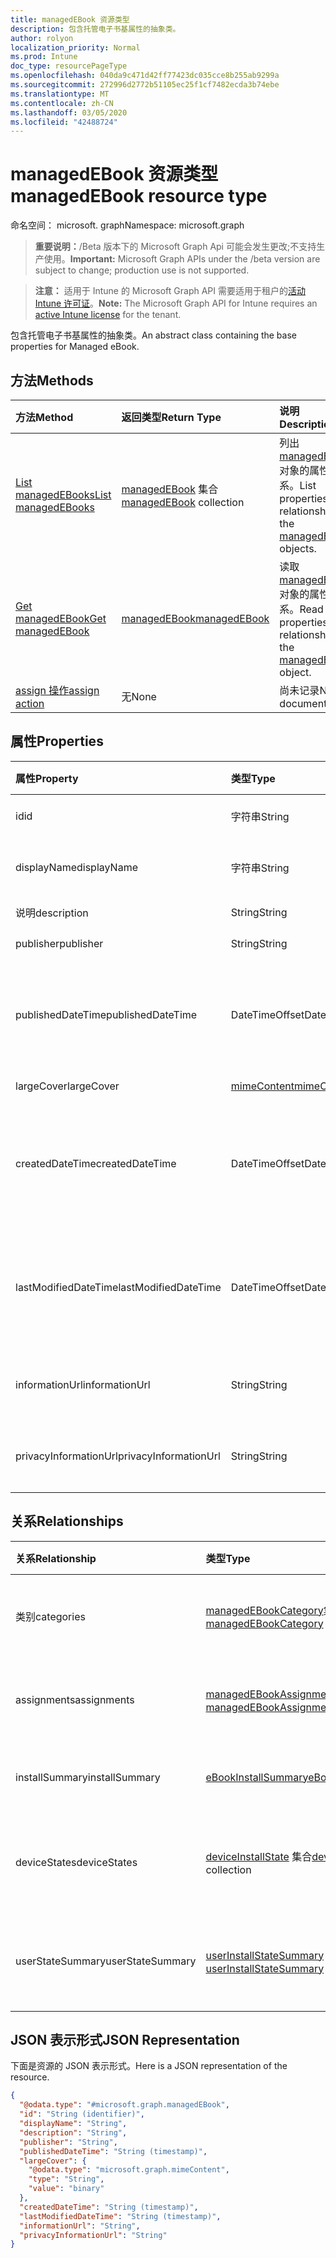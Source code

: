 ```yaml
---
title: managedEBook 资源类型
description: 包含托管电子书基属性的抽象类。
author: rolyon
localization_priority: Normal
ms.prod: Intune
doc_type: resourcePageType
ms.openlocfilehash: 040da9c471d42ff77423dc035cce8b255ab9299a
ms.sourcegitcommit: 272996d2772b51105ec25f1cf7482ecda3b74ebe
ms.translationtype: MT
ms.contentlocale: zh-CN
ms.lasthandoff: 03/05/2020
ms.locfileid: "42488724"
---
```

# <a name="managedebook-resource-type"></a><span data-ttu-id="a0c70-103">managedEBook 资源类型</span><span class="sxs-lookup"><span data-stu-id="a0c70-103">managedEBook resource type</span></span>

<span data-ttu-id="a0c70-104">命名空间： microsoft. graph</span><span class="sxs-lookup"><span data-stu-id="a0c70-104">Namespace: microsoft.graph</span></span>

> <span data-ttu-id="a0c70-105">**重要说明：**/Beta 版本下的 Microsoft Graph Api 可能会发生更改;不支持生产使用。</span><span class="sxs-lookup"><span data-stu-id="a0c70-105">**Important:** Microsoft Graph APIs under the /beta version are subject to change; production use is not supported.</span></span>

> <span data-ttu-id="a0c70-106">**注意：** 适用于 Intune 的 Microsoft Graph API 需要适用于租户的[活动 Intune 许可证](https://go.microsoft.com/fwlink/?linkid=839381)。</span><span class="sxs-lookup"><span data-stu-id="a0c70-106">**Note:** The Microsoft Graph API for Intune requires an [active Intune license](https://go.microsoft.com/fwlink/?linkid=839381) for the tenant.</span></span>

<span data-ttu-id="a0c70-107">包含托管电子书基属性的抽象类。</span><span class="sxs-lookup"><span data-stu-id="a0c70-107">An abstract class containing the base properties for Managed eBook.</span></span>

## <a name="methods"></a><span data-ttu-id="a0c70-108">方法</span><span class="sxs-lookup"><span data-stu-id="a0c70-108">Methods</span></span>
|<span data-ttu-id="a0c70-109">方法</span><span class="sxs-lookup"><span data-stu-id="a0c70-109">Method</span></span>|<span data-ttu-id="a0c70-110">返回类型</span><span class="sxs-lookup"><span data-stu-id="a0c70-110">Return Type</span></span>|<span data-ttu-id="a0c70-111">说明</span><span class="sxs-lookup"><span data-stu-id="a0c70-111">Description</span></span>|
|:---|:---|:---|
|[<span data-ttu-id="a0c70-112">List managedEBooks</span><span class="sxs-lookup"><span data-stu-id="a0c70-112">List managedEBooks</span></span>](../api/intune-books-managedebook-list.md)|<span data-ttu-id="a0c70-113">[managedEBook](../resources/intune-books-managedebook.md) 集合</span><span class="sxs-lookup"><span data-stu-id="a0c70-113">[managedEBook](../resources/intune-books-managedebook.md) collection</span></span>|<span data-ttu-id="a0c70-114">列出 [managedEBook](../resources/intune-books-managedebook.md) 对象的属性和关系。</span><span class="sxs-lookup"><span data-stu-id="a0c70-114">List properties and relationships of the [managedEBook](../resources/intune-books-managedebook.md) objects.</span></span>|
|[<span data-ttu-id="a0c70-115">Get managedEBook</span><span class="sxs-lookup"><span data-stu-id="a0c70-115">Get managedEBook</span></span>](../api/intune-books-managedebook-get.md)|[<span data-ttu-id="a0c70-116">managedEBook</span><span class="sxs-lookup"><span data-stu-id="a0c70-116">managedEBook</span></span>](../resources/intune-books-managedebook.md)|<span data-ttu-id="a0c70-117">读取 [managedEBook](../resources/intune-books-managedebook.md) 对象的属性和关系。</span><span class="sxs-lookup"><span data-stu-id="a0c70-117">Read properties and relationships of the [managedEBook](../resources/intune-books-managedebook.md) object.</span></span>|
|[<span data-ttu-id="a0c70-118">assign 操作</span><span class="sxs-lookup"><span data-stu-id="a0c70-118">assign action</span></span>](../api/intune-books-managedebook-assign.md)|<span data-ttu-id="a0c70-119">无</span><span class="sxs-lookup"><span data-stu-id="a0c70-119">None</span></span>|<span data-ttu-id="a0c70-120">尚未记录</span><span class="sxs-lookup"><span data-stu-id="a0c70-120">Not yet documented</span></span>|

## <a name="properties"></a><span data-ttu-id="a0c70-121">属性</span><span class="sxs-lookup"><span data-stu-id="a0c70-121">Properties</span></span>
|<span data-ttu-id="a0c70-122">属性</span><span class="sxs-lookup"><span data-stu-id="a0c70-122">Property</span></span>|<span data-ttu-id="a0c70-123">类型</span><span class="sxs-lookup"><span data-stu-id="a0c70-123">Type</span></span>|<span data-ttu-id="a0c70-124">说明</span><span class="sxs-lookup"><span data-stu-id="a0c70-124">Description</span></span>|
|:---|:---|:---|
|<span data-ttu-id="a0c70-125">id</span><span class="sxs-lookup"><span data-stu-id="a0c70-125">id</span></span>|<span data-ttu-id="a0c70-126">字符串</span><span class="sxs-lookup"><span data-stu-id="a0c70-126">String</span></span>|<span data-ttu-id="a0c70-127">实体的键。</span><span class="sxs-lookup"><span data-stu-id="a0c70-127">Key of the entity.</span></span>|
|<span data-ttu-id="a0c70-128">displayName</span><span class="sxs-lookup"><span data-stu-id="a0c70-128">displayName</span></span>|<span data-ttu-id="a0c70-129">字符串</span><span class="sxs-lookup"><span data-stu-id="a0c70-129">String</span></span>|<span data-ttu-id="a0c70-130">电子书的名称。</span><span class="sxs-lookup"><span data-stu-id="a0c70-130">Name of the eBook.</span></span>|
|<span data-ttu-id="a0c70-131">说明</span><span class="sxs-lookup"><span data-stu-id="a0c70-131">description</span></span>|<span data-ttu-id="a0c70-132">String</span><span class="sxs-lookup"><span data-stu-id="a0c70-132">String</span></span>|<span data-ttu-id="a0c70-133">说明。</span><span class="sxs-lookup"><span data-stu-id="a0c70-133">Description.</span></span>|
|<span data-ttu-id="a0c70-134">publisher</span><span class="sxs-lookup"><span data-stu-id="a0c70-134">publisher</span></span>|<span data-ttu-id="a0c70-135">String</span><span class="sxs-lookup"><span data-stu-id="a0c70-135">String</span></span>|<span data-ttu-id="a0c70-136">发布者。</span><span class="sxs-lookup"><span data-stu-id="a0c70-136">Publisher.</span></span>|
|<span data-ttu-id="a0c70-137">publishedDateTime</span><span class="sxs-lookup"><span data-stu-id="a0c70-137">publishedDateTime</span></span>|<span data-ttu-id="a0c70-138">DateTimeOffset</span><span class="sxs-lookup"><span data-stu-id="a0c70-138">DateTimeOffset</span></span>|<span data-ttu-id="a0c70-139">电子书的发布日期和时间。</span><span class="sxs-lookup"><span data-stu-id="a0c70-139">The date and time when the eBook was published.</span></span>|
|<span data-ttu-id="a0c70-140">largeCover</span><span class="sxs-lookup"><span data-stu-id="a0c70-140">largeCover</span></span>|[<span data-ttu-id="a0c70-141">mimeContent</span><span class="sxs-lookup"><span data-stu-id="a0c70-141">mimeContent</span></span>](../resources/intune-shared-mimecontent.md)|<span data-ttu-id="a0c70-142">书籍封面。</span><span class="sxs-lookup"><span data-stu-id="a0c70-142">Book cover.</span></span>|
|<span data-ttu-id="a0c70-143">createdDateTime</span><span class="sxs-lookup"><span data-stu-id="a0c70-143">createdDateTime</span></span>|<span data-ttu-id="a0c70-144">DateTimeOffset</span><span class="sxs-lookup"><span data-stu-id="a0c70-144">DateTimeOffset</span></span>|<span data-ttu-id="a0c70-145">电子书文件的创建日期和时间。</span><span class="sxs-lookup"><span data-stu-id="a0c70-145">The date and time when the eBook file was created.</span></span>|
|<span data-ttu-id="a0c70-146">lastModifiedDateTime</span><span class="sxs-lookup"><span data-stu-id="a0c70-146">lastModifiedDateTime</span></span>|<span data-ttu-id="a0c70-147">DateTimeOffset</span><span class="sxs-lookup"><span data-stu-id="a0c70-147">DateTimeOffset</span></span>|<span data-ttu-id="a0c70-148">上次修改电子书的日期和时间。</span><span class="sxs-lookup"><span data-stu-id="a0c70-148">The date and time when the eBook was last modified.</span></span>|
|<span data-ttu-id="a0c70-149">informationUrl</span><span class="sxs-lookup"><span data-stu-id="a0c70-149">informationUrl</span></span>|<span data-ttu-id="a0c70-150">String</span><span class="sxs-lookup"><span data-stu-id="a0c70-150">String</span></span>|<span data-ttu-id="a0c70-151">详细信息 Url。</span><span class="sxs-lookup"><span data-stu-id="a0c70-151">The more information Url.</span></span>|
|<span data-ttu-id="a0c70-152">privacyInformationUrl</span><span class="sxs-lookup"><span data-stu-id="a0c70-152">privacyInformationUrl</span></span>|<span data-ttu-id="a0c70-153">String</span><span class="sxs-lookup"><span data-stu-id="a0c70-153">String</span></span>|<span data-ttu-id="a0c70-154">隐私声明 Url。</span><span class="sxs-lookup"><span data-stu-id="a0c70-154">The privacy statement Url.</span></span>|

## <a name="relationships"></a><span data-ttu-id="a0c70-155">关系</span><span class="sxs-lookup"><span data-stu-id="a0c70-155">Relationships</span></span>
|<span data-ttu-id="a0c70-156">关系</span><span class="sxs-lookup"><span data-stu-id="a0c70-156">Relationship</span></span>|<span data-ttu-id="a0c70-157">类型</span><span class="sxs-lookup"><span data-stu-id="a0c70-157">Type</span></span>|<span data-ttu-id="a0c70-158">说明</span><span class="sxs-lookup"><span data-stu-id="a0c70-158">Description</span></span>|
|:---|:---|:---|
|<span data-ttu-id="a0c70-159">类别</span><span class="sxs-lookup"><span data-stu-id="a0c70-159">categories</span></span>|<span data-ttu-id="a0c70-160">[managedEBookCategory](../resources/intune-books-managedebookcategory.md)集合</span><span class="sxs-lookup"><span data-stu-id="a0c70-160">[managedEBookCategory](../resources/intune-books-managedebookcategory.md) collection</span></span>|<span data-ttu-id="a0c70-161">此电子书的类别列表。</span><span class="sxs-lookup"><span data-stu-id="a0c70-161">The list of categories for this eBook.</span></span>|
|<span data-ttu-id="a0c70-162">assignments</span><span class="sxs-lookup"><span data-stu-id="a0c70-162">assignments</span></span>|<span data-ttu-id="a0c70-163">[managedEBookAssignment](../resources/intune-books-managedebookassignment.md) 集合</span><span class="sxs-lookup"><span data-stu-id="a0c70-163">[managedEBookAssignment](../resources/intune-books-managedebookassignment.md) collection</span></span>|<span data-ttu-id="a0c70-164">此电子书的分配列表。</span><span class="sxs-lookup"><span data-stu-id="a0c70-164">The list of assignments for this eBook.</span></span>|
|<span data-ttu-id="a0c70-165">installSummary</span><span class="sxs-lookup"><span data-stu-id="a0c70-165">installSummary</span></span>|[<span data-ttu-id="a0c70-166">eBookInstallSummary</span><span class="sxs-lookup"><span data-stu-id="a0c70-166">eBookInstallSummary</span></span>](../resources/intune-books-ebookinstallsummary.md)|<span data-ttu-id="a0c70-167">移动应用安装摘要。</span><span class="sxs-lookup"><span data-stu-id="a0c70-167">Mobile App Install Summary.</span></span>|
|<span data-ttu-id="a0c70-168">deviceStates</span><span class="sxs-lookup"><span data-stu-id="a0c70-168">deviceStates</span></span>|<span data-ttu-id="a0c70-169">[deviceInstallState](../resources/intune-books-deviceinstallstate.md) 集合</span><span class="sxs-lookup"><span data-stu-id="a0c70-169">[deviceInstallState](../resources/intune-books-deviceinstallstate.md) collection</span></span>|<span data-ttu-id="a0c70-170">此电子书的安装状态列表。</span><span class="sxs-lookup"><span data-stu-id="a0c70-170">The list of installation states for this eBook.</span></span>|
|<span data-ttu-id="a0c70-171">userStateSummary</span><span class="sxs-lookup"><span data-stu-id="a0c70-171">userStateSummary</span></span>|<span data-ttu-id="a0c70-172">[userInstallStateSummary](../resources/intune-books-userinstallstatesummary.md) 集合</span><span class="sxs-lookup"><span data-stu-id="a0c70-172">[userInstallStateSummary](../resources/intune-books-userinstallstatesummary.md) collection</span></span>|<span data-ttu-id="a0c70-173">此电子书的安装状态列表。</span><span class="sxs-lookup"><span data-stu-id="a0c70-173">The list of installation states for this eBook.</span></span>|

## <a name="json-representation"></a><span data-ttu-id="a0c70-174">JSON 表示形式</span><span class="sxs-lookup"><span data-stu-id="a0c70-174">JSON Representation</span></span>
<span data-ttu-id="a0c70-175">下面是资源的 JSON 表示形式。</span><span class="sxs-lookup"><span data-stu-id="a0c70-175">Here is a JSON representation of the resource.</span></span>
<!-- {
  "blockType": "resource",
  "keyProperty": "id",
  "@odata.type": "microsoft.graph.managedEBook"
}
-->
``` json
{
  "@odata.type": "#microsoft.graph.managedEBook",
  "id": "String (identifier)",
  "displayName": "String",
  "description": "String",
  "publisher": "String",
  "publishedDateTime": "String (timestamp)",
  "largeCover": {
    "@odata.type": "microsoft.graph.mimeContent",
    "type": "String",
    "value": "binary"
  },
  "createdDateTime": "String (timestamp)",
  "lastModifiedDateTime": "String (timestamp)",
  "informationUrl": "String",
  "privacyInformationUrl": "String"
}
```



